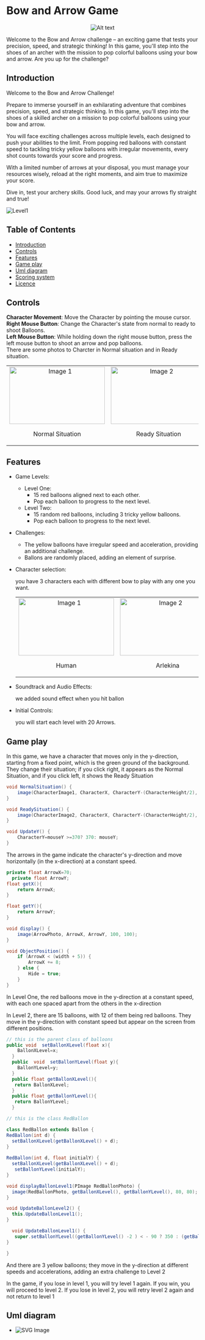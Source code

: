 # Bow and Arrow Game

<p align="center">
  <img src="./Readme/intro.jpg" alt="Alt text" />
</p>

Welcome to the Bow and Arrow challenge – an exciting game that tests your precision,
speed, and strategic thinking! In this game, you'll step into the shoes of an archer with
the mission to pop colorful balloons using your bow and arrow. Are you up for the
challenge?

## Introduction
Welcome to the Bow and Arrow Challenge!

Prepare to immerse yourself in an exhilarating adventure that combines precision, speed, and strategic thinking. In this game, you'll step into the shoes of a skilled archer on a mission to pop colorful balloons using your bow and arrow. 

You will face exciting challenges across multiple levels, each designed to push your abilities to the limit. From popping red balloons with constant speed to tackling tricky yellow balloons with irregular movements, every shot counts towards your score and progress.

 With a limited number of arrows at your disposal, you must manage your resources wisely, reload at the right moments, and aim true to maximize your score.

 Dive in, test your archery skills. Good luck, and may your arrows fly straight and true!

<img src="./Readme/Level1.jpg" alt="Level1" />


## Table of Contents

- [Introduction](#Introduction)
- [Controls](#Controls)
- [Features](#features)
- [Game play](#Game%20play)
- [Uml diagram](#uml%20diagram)
- [Scoring system](#Scoring%20system)
- [Licence](#Licence)

## Controls
                    
**Character Movement**: Move the Character by pointing the mouse cursor.  
**Right Mouse Button**: Change the Character's state from normal to ready to shoot Balloons.    
**Left Mouse Button**: While holding down the right mouse button, press the left mouse button to shoot an arrow and pop balloons.                      
There are some photos to Charcter in Normal situation and in 
Ready situation. 
   <table>
  <tr>
    <td align="center">
      <img src="./characters/HumanCase0.png" alt="Image 1" width="250" height="150">
      <p>Normal Situation</p>
    </td>
    <td align="center">
      <img src="./characters/HumanCase1.png" alt="Image 2" width="250" height="150">
      <p>Ready Situation</p>
    </td>
  </tr></table>

## Features
- Game Levels:
  - Level One:
    - 15 red balloons aligned next to each other.
    - Pop each balloon to progress to the next level.
  - Level Two:
    - 15 random red balloons, including 3 tricky yellow balloons.
    - Pop each balloon to progress to the next level.

- Challenges:
  - The yellow balloons have irregular speed and acceleration, providing an additional challenge.
  - Ballons are randomly placed, adding an element of surprise.
- Character selection:
  <p>
  you have 3 characters each with different bow to play with any one you want.<p>
    <table>
  <tr>
    <td align="center">
      <img src="./characters/HumanCase1.png" alt="Image 1" width="250" height="150">
      <p>Human</p>
    </td>
    <td align="center">
      <img src="./characters/ArlekinaCase1.png" alt="Image 2" width="250" height="150">
      <p>Arlekina</p>
    </td>
    <td align="center">
      <img src="./characters/RevenantCase1.png" alt="Image 3" width="250" height="150">
      <p>Revenant</p>
    </td>
  </tr></table>

- Soundtrack and Audio Effects:

  we added sound effect when you hit ballon

- Initial Controls:

  you will start each level with 20 Arrows.

## Game play
In this game, we have a character that moves only in the y-direction, starting from a fixed point, which is the green ground of the background. They change their situation; if you click right, it appears as the Normal Situation, and if you click left, it shows the Ready Situation

```Java
void NormalSituation() {
    image(CharacterImage1, CharacterX, CharacterY-(CharacterHeight/2), CharacterWidth, CharacterHeight);
}

void ReadySituation() {
    image(CharacterImage2, CharacterX, CharacterY-(CharacterHeight/2), CharacterWidth, CharacterHeight);
}      

void UpdateY() {
    CharacterY=mouseY >=370? 370: mouseY;
}
```
The arrows in the game indicate the character's y-direction and move horizontally (in the x-direction) at a constant speed.
```Java
private float ArrowX=70;
  private float ArrowY;
float getX(){
    return ArrowX;
}

float getY(){
    return ArrowY;
}

void display() {
    image(ArrowPhoto, ArrowX, ArrowY, 100, 100);
}

void ObjectPosition() {
    if (ArrowX < (width + 5)) {
        ArrowX += 8;
    } else {
        Hide = true;
    }
}
```


In Level One, the red balloons move in the y-direction at a constant speed, with each one spaced apart from the others in the x-direction

In Level 2, there are 15 balloons, with 12 of them being red balloons. They move in the y-direction with constant speed but appear on the screen from different positions.

```Java 
// this is the parent class of balloons
public void  setBallonXLevel(float x){
    BallonXLevel=x;
  }
  public  void  setBallonYLevel(float y){
    BallonYLevel=y;
  }
  public float getBallonXLevel(){
   return BallonXLevel; 
  }
  public float getBallonYLevel(){
   return BallonYLevel; 
  }
  ```
  ```Java
  // this is the class RedBallon

class RedBallon extends Ballon {
  RedBallon(int d) {
    setBallonXLevel(getBallonXLevel() + d);
  }
   
  RedBallon(int d, float initialY) {
    setBallonXLevel(getBallonXLevel() + d);
     setBallonYLevel(initialY);
  }

  void displayBallonLevel1(PImage RedBallonPhoto) {
    image(RedBallonPhoto, getBallonXLevel(), getBallonYLevel(), 80, 80);
  }

  void UpdateBallonLevel2() {
    this.UpdateBallonLevel1();
  }

    void UpdateBallonLevel1() {
     super.setBallonYLevel((getBallonYLevel() -2 ) < - 90 ? 350 : (getBallonYLevel() - 2));
  } 
  
  }
```
And there are 3 yellow balloons; they move in the y-direction at different speeds and accelerations, adding an extra challenge to Level 2


In the game, if you lose in level 1, you will try level 1 again. If you win, you will proceed to level 2. If you lose in level 2, you will retry level 2 again and not return to level 1











## Uml diagram

- <img src="./Readme//UML diagrams.svg" alt="SVG Image" />
